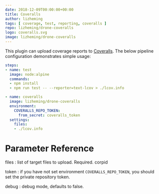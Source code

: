 ```yaml
---
date: 2018-12-09T00:00:00+00:00
title: Coveralls
author: lizheming
tags: [ coverage, test, reporting, coveralls ]
repo: lizheming/drone-coveralls
logo: coveralls.svg
image: lizheming/drone-coveralls
---
```


This plugin can upload coverage reports to [Coveralls](https://coveralls.io). The below pipeline configuration demonstrates simple usage:

```yaml
steps:
- name: test
  image: node:alpine
  commands:
  - npm install
  - npm run test -- --reporter=text-lcov > ./lcov.info

- name: coveralls
  image: lizheming/drone-coveralls
  environment:
    COVERALLS_REPO_TOKEN:
      from_secret: coveralls_token
  settings:
    files:
    - ./lcov.info
```

# Parameter Reference

files
: list of target files to upload. Required.
corpid

token
: if you have not set environment `COVERALLS_REPO_TOKEN`, you should set the private repository token.

debug
: debug mode, defaults to false.